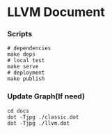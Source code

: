 # LLVM Document

### Scripts

```shell script
# dependencies
make deps
# local test
make serve
# deployment
make publish
```

### Update Graph(If need)

```shell script
cd docs
dot -Tjpg ./classic.dot
dot -Tjpg ./llvm.dot
```